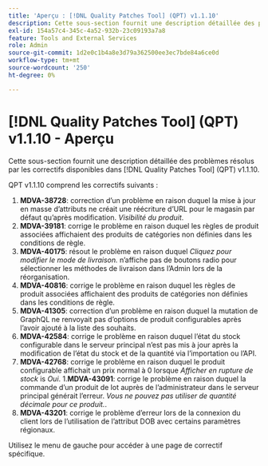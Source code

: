 ```yaml
---
title: 'Aperçu : [!DNL Quality Patches Tool] (QPT) v1.1.10'
description: Cette sous-section fournit une description détaillée des problèmes résolus par les correctifs disponibles dans [!DNL Quality Patches Tool] (QPT) v1.1.10.
exl-id: 154a57c4-345c-4a52-932b-23c09193a7a8
feature: Tools and External Services
role: Admin
source-git-commit: 1d2e0c1b4a8e3d79a362500ee3ec7bde84a6ce0d
workflow-type: tm+mt
source-wordcount: '250'
ht-degree: 0%

---
```


# [!DNL Quality Patches Tool] (QPT) v1.1.10 - Aperçu

Cette sous-section fournit une description détaillée des problèmes résolus par les correctifs disponibles dans [!DNL Quality Patches Tool] (QPT) v1.1.10.

QPT v1.1.10 comprend les correctifs suivants :

1. **MDVA-38728**: correction d’un problème en raison duquel la mise à jour en masse d’attributs ne créait une réécriture d’URL pour le magasin par défaut qu’après modification. *Visibilité du produit*.
1. **MDVA-39181**: corrige le problème en raison duquel les règles de produit associées affichaient des produits de catégories non définies dans les conditions de règle.
1. **MDVA-40175**: résout le problème en raison duquel *Cliquez pour modifier le mode de livraison.* n’affiche pas de boutons radio pour sélectionner les méthodes de livraison dans l’Admin lors de la réorganisation.
1. **MDVA-40816**: corrige le problème en raison duquel les règles de produit associées affichaient des produits de catégories non définies dans les conditions de règle.
1. **MDVA-41305**: correction d’un problème en raison duquel la mutation de GraphQL ne renvoyait pas d’options de produit configurables après l’avoir ajouté à la liste des souhaits.
1. **MDVA-42584**: corrige le problème en raison duquel l’état du stock configurable dans le serveur principal n’est pas mis à jour après la modification de l’état du stock et de la quantité via l’importation ou l’API.
1. **MDVA-42768**: corrige le problème en raison duquel le produit configurable affichait un prix normal à 0 lorsque *Afficher en rupture de stock* is *Oui*.
1.**MDVA-43091**: corrige le problème en raison duquel la commande d’un produit de lot auprès de l’administrateur dans le serveur principal générait l’erreur. *Vous ne pouvez pas utiliser de quantité décimale pour ce produit.*.
1. **MDVA-43201**: corrige le problème d’erreur lors de la connexion du client lors de l’utilisation de l’attribut DOB avec certains paramètres régionaux.

Utilisez le menu de gauche pour accéder à une page de correctif spécifique.
